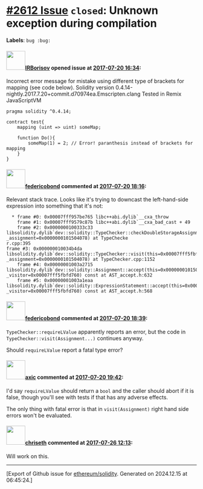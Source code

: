 # [\#2612 Issue](https://github.com/ethereum/solidity/issues/2612) `closed`: Unknown exception during compilation
**Labels**: `bug :bug:`


#### <img src="https://avatars.githubusercontent.com/u/8611739?u=4a39bf6f7ad8c3870cb89a1bd0bd99dcaebb5105&v=4" width="50">[IRBorisov](https://github.com/IRBorisov) opened issue at [2017-07-20 16:34](https://github.com/ethereum/solidity/issues/2612):

Incorrect error message for mistake using different type of brackets for mapping (see code below).
Solidity version 0.4.14-nightly.2017.7.20+commit.d70974ea.Emscripten.clang
Tested in Remix JavaScriptVM

```
pragma solidity ^0.4.14;

contract test{
    mapping (uint => uint) someMap;
    
    function Do(){
        someMap(1) = 2; // Error! paranthesis instead of brackets for mapping
    }
}
```

#### <img src="https://avatars.githubusercontent.com/u/138426?u=3117125771b06e3aa8da468c8f41e4038d717974&v=4" width="50">[federicobond](https://github.com/federicobond) commented at [2017-07-20 18:16](https://github.com/ethereum/solidity/issues/2612#issuecomment-316787458):

Relevant stack trace. Looks like it's trying to downcast the left-hand-side expression into something that it's not:

```
  * frame #0: 0x00007fff957be765 libc++abi.dylib`__cxa_throw                                                                                                                      
    frame #1: 0x00007fff9579c87b libc++abi.dylib`__cxa_bad_cast + 49                                                                                                              
    frame #2: 0x0000000100333c33 libsolidity.dylib`dev::solidity::TypeChecker::checkDoubleStorageAssignment(this=0x00007fff5fbfd760, _assignment=0x0000000101504078) at TypeChecke
r.cpp:395                                                                                                                                                                             frame #3: 0x000000010034b4da libsolidity.dylib`dev::solidity::TypeChecker::visit(this=0x00007fff5fbfd760, _assignment=0x0000000101504078) at TypeChecker.cpp:1152       
    frame #4: 0x00000001003a2715 libsolidity.dylib`dev::solidity::Assignment::accept(this=0x0000000101504078, _visitor=0x00007fff5fbfd760) const at AST_accept.h:632              
    frame #5: 0x00000001003a1eaa libsolidity.dylib`dev::solidity::ExpressionStatement::accept(this=0x00000001015040e8, _visitor=0x00007fff5fbfd760) const at AST_accept.h:568 
```

#### <img src="https://avatars.githubusercontent.com/u/138426?u=3117125771b06e3aa8da468c8f41e4038d717974&v=4" width="50">[federicobond](https://github.com/federicobond) commented at [2017-07-20 18:39](https://github.com/ethereum/solidity/issues/2612#issuecomment-316793464):

`TypeChecker::requireLValue` apparently reports an error, but the code in `TypeChecker::visit(Assignment...)` continues anyway.

Should `requireLValue` report a fatal type error?

#### <img src="https://avatars.githubusercontent.com/u/20340?v=4" width="50">[axic](https://github.com/axic) commented at [2017-07-20 19:42](https://github.com/ethereum/solidity/issues/2612#issuecomment-316809073):

I'd say `requireLValue` should return a `bool` and the caller should abort if it is false, though you'll see with tests if that has any adverse effects.

The only thing with fatal error is that in `visit(Assignment)` right hand side errors won't be evaluated.

#### <img src="https://avatars.githubusercontent.com/u/9073706?v=4" width="50">[chriseth](https://github.com/chriseth) commented at [2017-07-26 12:13](https://github.com/ethereum/solidity/issues/2612#issuecomment-318035240):

Will work on this.


-------------------------------------------------------------------------------



[Export of Github issue for [ethereum/solidity](https://github.com/ethereum/solidity). Generated on 2024.12.15 at 06:45:24.]
